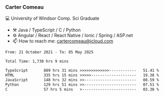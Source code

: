 ### Carter Comeau

💻 University of Windsor Comp. Sci Graduate

- ⚒️ Java / TypeScript / C / Python
- ⚙️ Angular / React / React Native / Ionic / Spring / ASP.net
- 📫 How to reach me: cartercomeau@icloud.com

<!--START_SECTION:waka-->

```txt
From: 21 October 2021 - To: 05 May 2025

Total Time: 1,730 hrs 9 mins

TypeScript       889 hrs 31 mins >>>>>>>>>>>>>------------   51.41 %
HTML             335 hrs 15 mins >>>>>--------------------   19.38 %
JavaScript       148 hrs 32 mins >>-----------------------   08.59 %
Python           129 hrs 51 mins >>-----------------------   07.51 %
C                57 hrs 5 mins   >------------------------   03.30 %
```

<!--END_SECTION:waka-->
